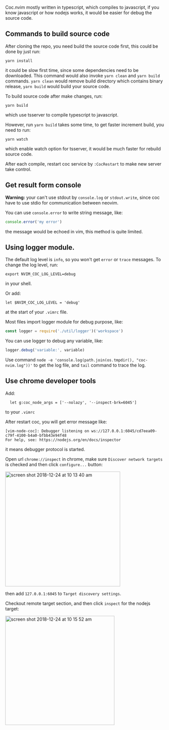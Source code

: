 Coc.nvim mostly written in typescript, which compiles to javascript, if you know javascript or how nodejs works, it would be easier for debug the source code.

## Commands to build source code

After cloning the repo, you need build the source code first, this could be done by just run:

```
yarn install
```

it could be slow first time, since some dependencies need to be downloaded. This command would also invoke `yarn clean` and `yarn build` commands.  `yarn clean` would remove build directory which contains binary release, `yarn build` would build your source code.

To build source code after make changes, run:

```
yarn build
``` 

which use tsserver to compile typescript to javascript.

However, run `yarn build` takes some time, to get faster increment build, you need to run:

```
yarn watch
```
which enable watch option for tsserver, it would be much faster for rebuild source code.

After each compile, restart coc service by `:CocRestart` to make new server take control.

## Get result form console

**Warning:** your can't use stdout by `console.log` or `stdout.write`, since coc have to use stdio for communication between neovim.

You can use `console.error` to write string message, like:
``` js
console.error('my error')
```
the message would be echoed in vim, this method is quite limited.

## Using logger module.

The default log level is `info`, so you won't get `error` or `trace` messages.
To change the log level, run:

```
export NVIM_COC_LOG_LEVEL=debug
``` 
in your shell.

Or add:
``` vim
let $NVIM_COC_LOG_LEVEL = 'debug'
```
at the start of your `.vimrc` file.

Most files import logger module for debug purpose, like:
``` js
const logger = require('./util/logger')('workspace')
```
You can use logger to debug any variable, like:
``` js
logger.debug('variable:', variable)
```
Use command `node -e 'console.log(path.join(os.tmpdir(), "coc-nvim.log"))'` to get the log file, and `tail` command to trace the log.

## Use chrome developer tools

Add:
```
  let g:coc_node_args = ['--nolazy', '--inspect-brk=6045']
```
to your `.vimrc`

After restart coc, you will get error message like:
```
[vim-node-coc]: Debugger listening on ws://127.0.0.1:6045/cd7eea09-c79f-4100-b4a0-bfbb43e94f48
For help, see: https://nodejs.org/en/docs/inspector
```
it means debugger protocol is started.

Open url `chrome://inspect` in chrome, make sure `Discover network targets` is checked and then click `configure...` button:

<img width="363" alt="screen shot 2018-12-24 at 10 13 40 am" src="https://user-images.githubusercontent.com/251450/50389401-d1d48280-0764-11e9-941e-c7faa92b8603.png">

then add `127.0.0.1:6045` to `Target discovery settings`.

Checkout remote target section, and then click `inspect` for the nodejs target:

<img width="345" alt="screen shot 2018-12-24 at 10 15 52 am" src="https://user-images.githubusercontent.com/251450/50389417-12340080-0765-11e9-85ac-f1529e6d79b9.png">